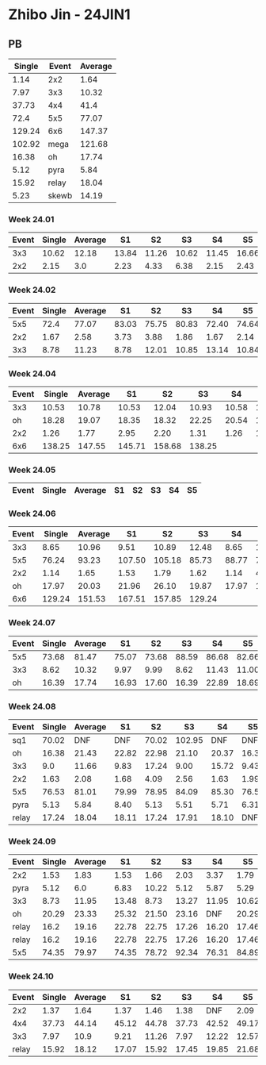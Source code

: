 # Zhibo Jin - 24JIN1

## PB
|Single|Event|Average|
|----|----|----|
|1.14|2x2|1.64|
|7.97|3x3|10.32|
|37.73|4x4|41.4|
|72.4|5x5|77.07|
|129.24|6x6|147.37|
|102.92|mega|121.68|
|16.38|oh|17.74|
|5.12|pyra|5.84|
|15.92|relay|18.04|
|5.23|skewb|14.19|
### Week 24.01
|Event|Single|Average|S1|S2|S3|S4|S5|
|-----|-------|------|--|--|--|--|--|
|3x3|10.62|12.18|13.84|11.26|10.62|11.45|16.66|
|2x2|2.15|3.0|2.23|4.33|6.38|2.15|2.43|
### Week 24.02
|Event|Single|Average|S1|S2|S3|S4|S5|
|-----|-------|------|--|--|--|--|--|
|5x5|72.4|77.07|83.03|75.75|80.83|72.40|74.64|
|2x2|1.67|2.58|3.73|3.88|1.86|1.67|2.14|
|3x3|8.78|11.23|8.78|12.01|10.85|13.14|10.84|
### Week 24.04
|Event|Single|Average|S1|S2|S3|S4|S5|
|-----|-------|------|--|--|--|--|--|
|3x3|10.53|10.78|10.53|12.04|10.93|10.58|10.82|
|oh|18.28|19.07|18.35|18.32|22.25|20.54|18.28|
|2x2|1.26|1.77|2.95|2.20|1.31|1.26|1.81|
|6x6|138.25|147.55|145.71|158.68|138.25| | |
### Week 24.05
|Event|Single|Average|S1|S2|S3|S4|S5|
|-----|-------|------|--|--|--|--|--|
### Week 24.06
|Event|Single|Average|S1|S2|S3|S4|S5|
|-----|-------|------|--|--|--|--|--|
|3x3|8.65|10.96|9.51|10.89|12.48|8.65|13.63|
|5x5|76.24|93.23|107.50|105.18|85.73|88.77|76.24|
|2x2|1.14|1.65|1.53|1.79|1.62|1.14|4.81|
|oh|17.97|20.03|21.96|26.10|19.87|17.97|18.25|
|6x6|129.24|151.53|167.51|157.85|129.24| | |
### Week 24.07
|Event|Single|Average|S1|S2|S3|S4|S5|
|-----|-------|------|--|--|--|--|--|
|5x5|73.68|81.47|75.07|73.68|88.59|86.68|82.66|
|3x3|8.62|10.32|9.97|9.99|8.62|11.43|11.00|
|oh|16.39|17.74|16.93|17.60|16.39|22.89|18.69|
### Week 24.08
|Event|Single|Average|S1|S2|S3|S4|S5|
|-----|-------|------|--|--|--|--|--|
|sq1|70.02|DNF|DNF|70.02|102.95|DNF|DNF|
|oh|16.38|21.43|22.82|22.98|21.10|20.37|16.38|
|3x3|9.0|11.66|9.83|17.24|9.00|15.72|9.43|
|2x2|1.63|2.08|1.68|4.09|2.56|1.63|1.99|
|5x5|76.53|81.01|79.99|78.95|84.09|85.30|76.53|
|pyra|5.13|5.84|8.40|5.13|5.51|5.71|6.31|
|relay|17.24|18.04|18.11|17.24|17.91|18.10|DNF|
### Week 24.09
|Event|Single|Average|S1|S2|S3|S4|S5|
|-----|-------|------|--|--|--|--|--|
|2x2|1.53|1.83|1.53|1.66|2.03|3.37|1.79|
|pyra|5.12|6.0|6.83|10.22|5.12|5.87|5.29|
|3x3|8.73|11.95|13.48|8.73|13.27|11.95|10.62|
|oh|20.29|23.33|25.32|21.50|23.16|DNF|20.29|
|relay|16.2|19.16|22.78|22.75|17.26|16.20|17.46|
|relay|16.2|19.16|22.78|22.75|17.26|16.20|17.46|
|5x5|74.35|79.97|74.35|78.72|92.34|76.31|84.89|
### Week 24.10
|Event|Single|Average|S1|S2|S3|S4|S5|
|-----|-------|------|--|--|--|--|--|
|2x2|1.37|1.64|1.37|1.46|1.38|DNF|2.09|
|4x4|37.73|44.14|45.12|44.78|37.73|42.52|49.17|
|3x3|7.97|10.9|9.21|11.26|7.97|12.22|12.57|
|relay|15.92|18.12|17.07|15.92|17.45|19.85|21.68|

